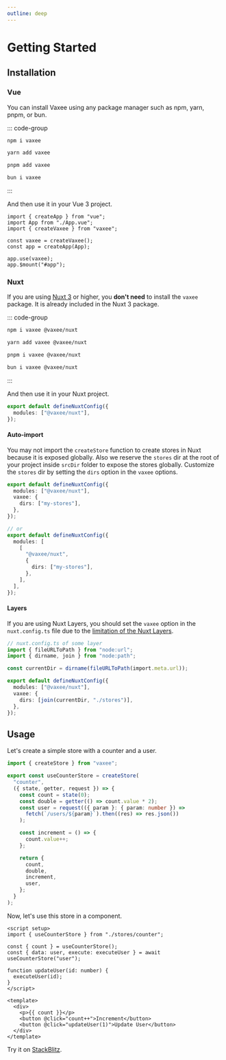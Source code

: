 ```yaml
---
outline: deep
---
```


# Getting Started

## Installation

### Vue

You can install Vaxee using any package manager such as npm, yarn, pnpm, or bun.

::: code-group

```bash [npm]
npm i vaxee
```

```bash [yarn]
yarn add vaxee
```

```bash [pnpm]
pnpm add vaxee
```

```bash [bun]
bun i vaxee
```

:::

And then use it in your Vue 3 project.

```ts{3,5,8}
import { createApp } from "vue";
import App from "./App.vue";
import { createVaxee } from "vaxee";

const vaxee = createVaxee();
const app = createApp(App);

app.use(vaxee);
app.$mount("#app");
```

### Nuxt

If you are using [Nuxt 3](https://nuxt.com/) or higher, you **don't need** to install the `vaxee` package. It is already included in the Nuxt 3 package.

::: code-group

```bash [npm]
npm i vaxee @vaxee/nuxt
```

```bash [yarn]
yarn add vaxee @vaxee/nuxt
```

```bash [pnpm]
pnpm i vaxee @vaxee/nuxt
```

```bash [bun]
bun i vaxee @vaxee/nuxt
```

:::

And then use it in your Nuxt project.

```ts
export default defineNuxtConfig({
  modules: ["@vaxee/nuxt"],
});
```

#### Auto-import

You may not import the `createStore` function to create stores in Nuxt because it is exposed globally. Also we reserve the `stores` dir at the root of your project inside `srcDir` folder to expose the stores globally. Customize the `stores` dir by setting the `dirs` option in the `vaxee` options.

```ts
export default defineNuxtConfig({
  modules: ["@vaxee/nuxt"],
  vaxee: {
    dirs: ["my-stores"],
  },
});

// or
export default defineNuxtConfig({
  modules: [
    [
      "@vaxee/nuxt",
      {
        dirs: ["my-stores"],
      },
    ],
  ],
});
```

#### Layers

If you are using Nuxt Layers, you should set the `vaxee` option in the `nuxt.config.ts` file due to the [limitation of the Nuxt Layers](https://nuxt.com/docs/guide/going-further/layers#relative-paths-and-aliases).

```ts
// nuxt.config.ts of some layer
import { fileURLToPath } from "node:url";
import { dirname, join } from "node:path";

const currentDir = dirname(fileURLToPath(import.meta.url));

export default defineNuxtConfig({
  modules: ["@vaxee/nuxt"],
  vaxee: {
    dirs: [join(currentDir, "./stores")],
  },
});
```

## Usage

Let's create a simple store with a counter and a user.

```ts
import { createStore } from "vaxee";

export const useCounterStore = createStore(
  "counter",
  ({ state, getter, request }) => {
    const count = state(0);
    const double = getter(() => count.value * 2);
    const user = request(({ param }: { param: number }) =>
      fetch(`/users/${param}`).then((res) => res.json())
    );

    const increment = () => {
      count.value++;
    };

    return {
      count,
      double,
      increment,
      user,
    };
  }
);
```

Now, let's use this store in a component.

```vue
<script setup>
import { useCounterStore } from "./stores/counter";

const { count } = useCounterStore();
const { data: user, execute: executeUser } = await useCounterStore("user");

function updateUser(id: number) {
  executeUser(id);
}
</script>

<template>
  <div>
    <p>{{ count }}</p>
    <button @click="count++">Increment</button>
    <button @click="updateUser(1)">Update User</button>
  </div>
</template>
```

Try it on [StackBlitz](https://stackblitz.com/edit/vaxee-counter-playground?file=src%2Fstores%2Fcounter.ts,src%2FApp.vue&terminal=dev).
